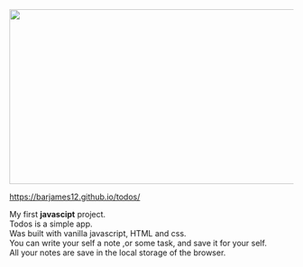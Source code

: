 <!-- ![Capture (2)](https://user-images.githubusercontent.com/84085280/141696524-e8c38cb2-96d9-43c2-a95d-37adb861196b.png) -->
<!-- ![todos-gif](https://user-images.githubusercontent.com/84085280/174052188-6e7ee848-0787-43f0-821e-09e7263a798c.gif) -->

<div align="center">
  <img width="600" height="310" src="https://user-images.githubusercontent.com/84085280/174052188-6e7ee848-0787-43f0-821e-09e7263a798c.gif">
</div>

https://barjames12.github.io/todos/

My first <b>javascipt</b> project. </br>
Todos is a simple app.  </br>
Was built with vanilla javascript, HTML and css.  </br>
You can write your self a note ,or some task, and save it for your self.  </br>
All your notes are save in the local storage of the browser. 
